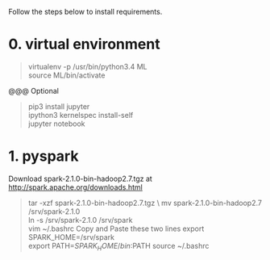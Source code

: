 Follow the steps below to install requirements.

# 0. virtual environment

> virtualenv -p /usr/bin/python3.4 ML \
> source ML/bin/activate

@@@ Optional
> pip3 install jupyter \
> ipython3 kernelspec install-self \
> jupyter notebook

# 1. pyspark

Download spark-2.1.0-bin-hadoop2.7.tgz at http://spark.apache.org/downloads.html

> tar -xzf spark-2.1.0-bin-hadoop2.7.tgz \ 
> mv spark-2.1.0-bin-hadoop2.7 /srv/spark-2.1.0 \
> ln -s /srv/spark-2.1.0 /srv/spark \
> vim ~/.bashrc
Copy and Paste these two lines
export SPARK_HOME=/srv/spark \
export PATH=$SPARK_HOME/bin:$PATH
> source ~/.bashrc


